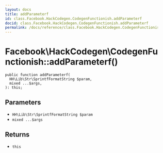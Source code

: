 ```yaml
---
layout: docs
title: addParameterf
id: class.Facebook.HackCodegen.CodegenFunctionish.addParameterf
docid: class.Facebook.HackCodegen.CodegenFunctionish.addParameterf
permalink: /docs/reference/class.Facebook.HackCodegen.CodegenFunctionish.addParameterf.md
---
```

# Facebook\\HackCodegen\\CodegenFunctionish::addParameterf()




``` Hack
public function addParameterf(
  HH\Lib\Str\SprintfFormatString $param,
  mixed ...$args,
): this;
```




## Parameters




- ` HH\Lib\Str\SprintfFormatString $param `
- ` mixed ...$args `




## Returns




+ ` this `